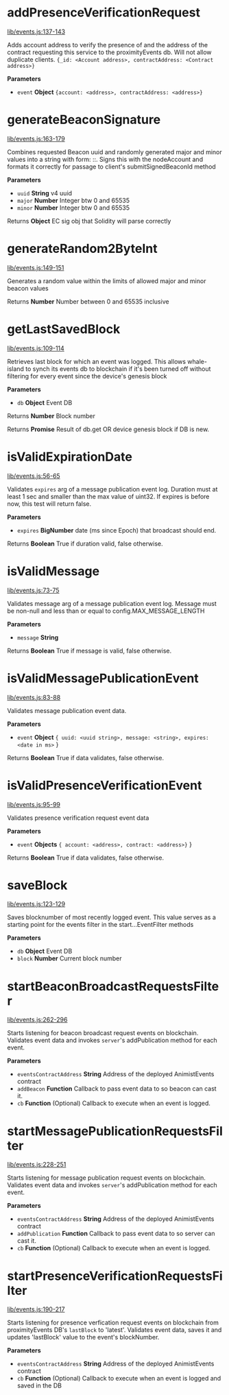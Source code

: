 # addPresenceVerificationRequest

[lib/events.js:137-143](https://github.com/animist-io/whale-island/blob/4bc6e83dc6c9566b34bfc8339639e2a4aefa4e6f/lib/events.js#L137-L143 "Source code on GitHub")

Adds account address to verify the presence of and the address of the contract requesting this service 
to the proximityEvents db. Will not allow duplicate clients.
`{_id: <Account address>, contractAddress: <Contract address>}`

**Parameters**

-   `event` **Object** `{account: <address>, contractAddress: <address>}`

# generateBeaconSignature

[lib/events.js:163-179](https://github.com/animist-io/whale-island/blob/4bc6e83dc6c9566b34bfc8339639e2a4aefa4e6f/lib/events.js#L163-L179 "Source code on GitHub")

Combines requested Beacon uuid and randomly generated major and minor
values into a string with form: <uuid>:<major>:<minor>. 
Signs this with the nodeAccount and formats it correctly for passage to 
client's submitSignedBeaconId method

**Parameters**

-   `uuid` **String** v4 uuid
-   `major` **Number** Integer btw 0 and 65535
-   `minor` **Number** Integer btw 0 and 65535

Returns **Object** EC sig obj that Solidity will parse correctly

# generateRandom2ByteInt

[lib/events.js:149-151](https://github.com/animist-io/whale-island/blob/4bc6e83dc6c9566b34bfc8339639e2a4aefa4e6f/lib/events.js#L149-L151 "Source code on GitHub")

Generates a random value within the limits of allowed major and minor beacon values

Returns **Number** Number between 0 and 65535 inclusive

# getLastSavedBlock

[lib/events.js:109-114](https://github.com/animist-io/whale-island/blob/4bc6e83dc6c9566b34bfc8339639e2a4aefa4e6f/lib/events.js#L109-L114 "Source code on GitHub")

Retrieves last block for which an event was logged. This allows whale-island to synch its 
events db to blockchain if it's been turned off without filtering for every event since
the device's genesis block

**Parameters**

-   `db` **Object** Event DB

Returns **Number** Block number

Returns **Promise** Result of db.get OR device genesis block if DB is new.

# isValidExpirationDate

[lib/events.js:56-65](https://github.com/animist-io/whale-island/blob/4bc6e83dc6c9566b34bfc8339639e2a4aefa4e6f/lib/events.js#L56-L65 "Source code on GitHub")

Validates `expires` arg of a message publication event log. Duration must at least 1 sec and 
smaller than the max value of uint32. If expires is before now, this test will return false.

**Parameters**

-   `expires` **BigNumber** date (ms since Epoch) that broadcast should end.

Returns **Boolean** True if duration valid, false otherwise.

# isValidMessage

[lib/events.js:73-75](https://github.com/animist-io/whale-island/blob/4bc6e83dc6c9566b34bfc8339639e2a4aefa4e6f/lib/events.js#L73-L75 "Source code on GitHub")

Validates message arg of a message publication event log. Message must be non-null and
less than or equal to config.MAX_MESSAGE_LENGTH

**Parameters**

-   `message` **String** 

Returns **Boolean** True if message is valid, false otherwise.

# isValidMessagePublicationEvent

[lib/events.js:83-88](https://github.com/animist-io/whale-island/blob/4bc6e83dc6c9566b34bfc8339639e2a4aefa4e6f/lib/events.js#L83-L88 "Source code on GitHub")

Validates message publication event data.

**Parameters**

-   `event` **Object** `{ uuid: <uuid string>, message: <string>, expires: <date in ms>` }

Returns **Boolean** True if data validates, false otherwise.

# isValidPresenceVerificationEvent

[lib/events.js:95-99](https://github.com/animist-io/whale-island/blob/4bc6e83dc6c9566b34bfc8339639e2a4aefa4e6f/lib/events.js#L95-L99 "Source code on GitHub")

Validates presence verification request event data

**Parameters**

-   `event` **Objects** `{ account: <address>, contract: <address>}` }

Returns **Boolean** True if data validates, false otherwise.

# saveBlock

[lib/events.js:123-129](https://github.com/animist-io/whale-island/blob/4bc6e83dc6c9566b34bfc8339639e2a4aefa4e6f/lib/events.js#L123-L129 "Source code on GitHub")

Saves blocknumber of most recently logged event. This value serves as a starting point for the 
events filter in the start...EventFilter methods

**Parameters**

-   `db` **Object** Event DB
-   `block` **Number** Current block number

# startBeaconBroadcastRequestsFilter

[lib/events.js:262-296](https://github.com/animist-io/whale-island/blob/4bc6e83dc6c9566b34bfc8339639e2a4aefa4e6f/lib/events.js#L262-L296 "Source code on GitHub")

Starts listening for beacon broadcast request events on blockchain. Validates event data and invokes `server`'s 
addPublication method for each event.

**Parameters**

-   `eventsContractAddress` **String** Address of the deployed AnimistEvents contract
-   `addBeacon` **Function** Callback to pass event data to so beacon can cast it.
-   `cb` **Function** (Optional) Callback to execute when an event is logged.

# startMessagePublicationRequestsFilter

[lib/events.js:228-251](https://github.com/animist-io/whale-island/blob/4bc6e83dc6c9566b34bfc8339639e2a4aefa4e6f/lib/events.js#L228-L251 "Source code on GitHub")

Starts listening for message publication request events on blockchain. Validates event data and invokes 
`server`'s addPublication method for each event.

**Parameters**

-   `eventsContractAddress` **String** Address of the deployed AnimistEvents contract
-   `addPublication` **Function** Callback to pass event data to so server can cast it.
-   `cb` **Function** (Optional) Callback to execute when an event is logged.

# startPresenceVerificationRequestsFilter

[lib/events.js:190-217](https://github.com/animist-io/whale-island/blob/4bc6e83dc6c9566b34bfc8339639e2a4aefa4e6f/lib/events.js#L190-L217 "Source code on GitHub")

Starts listening for presence verfication request events on blockchain from proximityEvents DB's 
`lastBlock` to 'latest'. Validates event data, saves it and updates 'lastBlock' value to the 
event's blockNumber.

**Parameters**

-   `eventsContractAddress` **String** Address of the deployed AnimistEvents contract
-   `cb` **Function** (Optional) Callback to execute when an event is logged and saved in the DB
